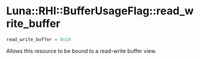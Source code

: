 # Luna::RHI::BufferUsageFlag::read_write_buffer

```c++
read_write_buffer = 0x10
```

Allows this resource to be bound to a read-write buffer view. 

